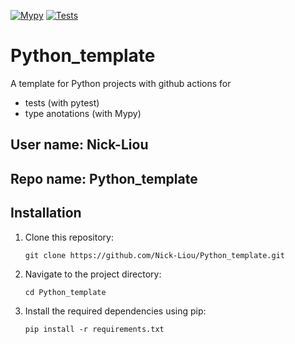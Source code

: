 [![Mypy](https://github.com/Nick-Liou/Python_template/actions/workflows/mypy.yml/badge.svg)](https://github.com/Nick-Liou/Python_template/actions/workflows/mypy.yml)
[![Tests](https://github.com/Nick-Liou/Python_template/actions/workflows/pytest.yml/badge.svg)](https://github.com/Nick-Liou/Python_template/actions/workflows/pytest.yml)

# Python_template
A template for Python projects with github actions for 
- tests (with pytest)
- type anotations (with Mypy)

## User name: Nick-Liou
## Repo name: Python_template

## Installation

1. Clone this repository:   
    ```
    git clone https://github.com/Nick-Liou/Python_template.git
    ```
2. Navigate to the project directory:   
    ```
    cd Python_template
    ```
3. Install the required dependencies using pip:
    ```
    pip install -r requirements.txt
    ```


<!-- 
Use  "pipreqs . --mode no-pin" to auto generate the requirements 
note it may not work recursively  
-->

